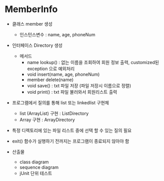 # MemberInfo

- 클래스 member 생성
  - 인스턴스변수 : name, age, phoneNum
  
- 인터페이스 Directory 생성
  - 메서드
    - name lookup() : 없는 이름을 조회하여 회원 정보 출력, customized된 exception 으로 예외처리
    - void insert(name, age, phoneNum)
    - member delete(name)
    - void save() : txt 파일 저장 (파일 저장시 이름으로 정렬)
    - void print() : txt 파일 불러와서 회원리스트 출력
    
- 프로그램에서 질의를 통해 list 또는 linkedlist 구현체 
  - list (ArrayList) 구현 : ListDirectory 
  - Array 구현 : ArrayDirectory 
  
- 특정 디렉토리에 있는 파일 리스트 중에 선택 할 수 있는 질의 필요
- exit() 함수가 실행하기 전까지는 프로그램이 종료되지 않아야 함

- 산출물
  - class diagram 
  - sequence diagram
  - jUnit 단위 테스트
